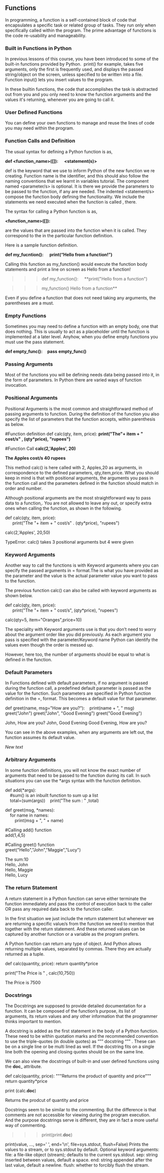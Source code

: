 ## **Functions**

In programming, a function is a self-contained block of code that encapsulates a specific task or related group of tasks. They run only when specifically called within the program. The prime advantage of functions is the code re-usability and manageability.

### **Built in Functions in Python**

In previous lessons of this course, you have been introduced to some of the built-in functions provided by Python.  [](https://realpython.com/python-variables/#object-identity)print() for example, takes five arguments, only the first is frequently used, and displays the passed string/object on the screen, unless specified to be written into a file. Function input() lets you insert values to the program.

In these builtin functions, the code that accomplishes the task is abstracted out from you and you only need to know the function arguments and the values it's returning, whenever you are going to call it.

### **User Defined Functions**

You can define your own functions to manage and reuse the lines of code you may need within the program.

### **Function Calls and Definition**

The usual syntax for defining a Python function is as,

**def <function_name>([<parameters>]):**
    **<statement(s)>**

def is the keyword that we use to inform Python of the new function we re creating. Function name is the identifier, and this should also follow the naming conventions that we learnt in variables tutorial. The component named <parameter/s> is optional. It is there we provide the parameters to be passed to the function, if any are needed. The indented <statement/s> compose the function body defining the functionality. We include the statements we need executed when the function is called , there.

The syntax for calling a Python function is as,

**<function_name>([<arguments>]):**

<arguments> are the values that are passed into the function when it is called. They correspond to the <parameters> in the particular function definition.

Here is a sample function definition.

**def my_fucntion():**
    **print(“Hello from a function!”)**

Calling this function as my_function() would execute the function body statements and print a line on screen as Hello from a function!

> > > def my_function():
> > >     **print("Hello from a function")

> > > my_function()
> > > Hello from a function**

Even if you define a function that does not need taking any arguments, the parentheses are a must.

### **Empty Functions**

Sometimes you may need to define a function with an empty body, one that does nothing. This is usually to act as a placeholder until the function is implemented at a later level. Anyhow, when you define empty functions you must use the pass statement.

**def empty_func():**
   **pass**
**empty_func()**

### **Passing Arguments**

Most of the functions you will be defining needs data being passed into it, in the form of parameters. In Python there are varied ways of function invocation.

### **Positional Arguments**

Positional Arguments is the most common and straightforward method of passing arguments to function. During the definition of the function you also specify the list of parameters that the function accepts, within parenthesis as below.

#Function definition
def calc(qty, item, price):
    **print("The"+ item + " cost/s" , (qty*price), "rupees")**

#Function Call
**calc(2,'Apples', 20)**        

**The Apples cost/s 40 rupees**

This method calc() is here called with 2, Apples,20 as arguments, in correspondence to the defined parameters, qty,item,price. What you should keep in mind is that with positional arguments, the arguments you pass in the function call and the parameters defined in the function should match in order and number.

Although positional arguments are the most straightforward way to pass data to a function,. You are not allowed to leave any out, or specify extra ones when calling the function, as shown in the following.

def calc(qty, item, price):  
      print("The "+ item + " cost/s" . (qty*price), "rupees")

calc(2,'Apples', 20,50)

TypeError: calc() takes 3 positional arguments but 4 were given

### **Keyword Arguments**

Another way to call the functions is with Keyword arguments where you can specify the passed arguments in <keyword>=<value> format.The <keyword> is what you have provided as the parameter and the value is the actual parameter value you want to pass to the function.

The previous function calc() can also be called with keyword arguments as shown below.

def calc(qty, item, price):  
      print("The "+ item + " cost/s", (qty*price), "rupees")

calc(qty=5, item="Oranges",price=10)

The speciality with Keyword arguments use is that you don’t need to worry about the argument order like you did previously. As each argument you pass is specified with the parameter/Keyword name Python can identify the values even though the order is messed up.

However, here too, the number of arguments should be equal to what is defined in the function.

### **Default Parameters**

In Functions defined with default parameters, if no argument is passed during the function call, a predefined default parameter is passed as the value for the function. Such parameters are specified in Python function definition in the <name>=<value>, format. This <value> becomes a default value for that parameter.

def greet(name, msg="How are you?"):
   print(name + ", " msg)
greet("John")
greet("John", "Good Evening")
greet("Good Evening")

John, How are you?
John, Good Evening
Good Evening, How are you?

> > > 

You can see in the above examples, when any arguments are left out, the function assumes its default value.

*New text*

### **Arbitrary Arguments**

In some function definitions, you will not know the exact number of arguments that need to be passed to the function during its call. In such situations you can use the *args syntax with the function definition.

def add(*args):  
    #sum() is an inbuilt function to sum up a list  
    total=(sum(args))    print("The sum : " ,total)  

def greet(msg, *names):  
    for name in names:  
        print(msg + ", " + name)  

#Calling add() function  
add(1,4,5)  

#Calling greet() function  
greet("Hello","John","Maggie","Lucy")  

The sum:10  
Hello, John  
Hello, Maggie  
Hello, Lucy  

> > > 

### **The return Statement**

A return statement in a Python function can serve either terminate the function immediately and pass the control of execution back to the caller OR pass any required data back to the function caller.

In the first situation we just include the return statement but whenever we are returning a specific value/s from the function we need to mention that together with the return statement. And these returned values can be captured by another function or a variable as the program prefers.

A Python function can return any type of object. And Python allows returning multiple values, separated by commas. There they are actually returned as a tuple.

def calc(quantity, price):
    return quantity*price

print("The Price is " , calc(10,750))

The Price is 7500

> > > 

### **Docstrings**

The Docstrings are supposed to provide detailed documentation for a function. It can be composed of the function’s purpose, its list of arguments, its return values and any other information that the programmer thinks important to mention.

A docstring is added as the first statement in the body of a Python function. These need to be within quotation marks and the recommended convention to use the triple-quotes (in double quotes) as “”” docstring “”” . These can be on a single line or be multi lined as well. If the docstring fits on a single line both the opening and closing quotes should be on the same line.

We can also view the docstrings of built-in and user defined functions using the __doc___ attribute.

def calc(quantity, price):
    """Returns the product of quantity and price"""
    return quantity*price

print (calc.__doc__)

Returns the prodcut of quantity and price

> > > 

Docstrings seem to be similar to the commenting. But the difference is that comments are not accessible for viewing during the program execution. And the purpose docstrings serve is different, they are in fact a more useful way of commenting.

> > > print(print.__doc__)

print(value, ..., sep=' ', end='\n', file=sys.stdout, flush=False)
Prints the values to a stream, or to sys.stdout by default.
Optional keyword arguments:
file:  a file-like object (stream); defaults to the current sys.stdout.
sep:   string inserted between values, default a space.
end:   string appended after the last value, default a newline.
flush: whether to forcibly flush the stream.

> > > 

# 
